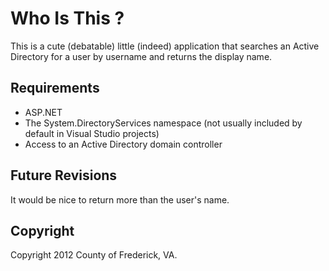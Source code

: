Who Is This ?
=============

This is a cute (debatable) little (indeed) application that searches an Active Directory for a user by username and returns the display name.

Requirements
------------
* ASP.NET
* The System.DirectoryServices namespace (not usually included by default in Visual Studio projects)
* Access to an Active Directory domain controller

Future Revisions
----------------
It would be nice to return more than the user's name.

Copyright
---------
Copyright 2012 County of Frederick, VA.  
